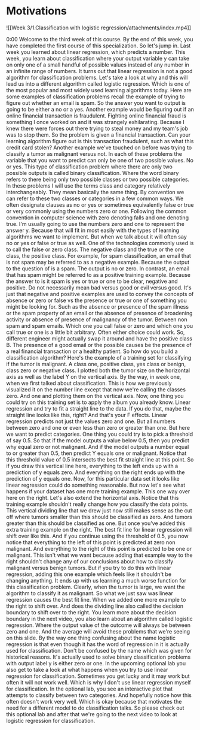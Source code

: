 # Motivations

![[Week 3/1.Classification with logistic regression/attachments/index.mp4]]


0:00
Welcome to the third week of this course. By the end of this week, you have completed the first course of this specialization. So let's jump in. Last week you learned about linear regression, which predicts a number. This week, you learn about classification where your output variable y can take on only one of a small handful of possible values instead of any number in an infinite range of numbers. It turns out that linear regression is not a good algorithm for classification problems. Let's take a look at why and this will lead us into a different algorithm called logistic regression. Which is one of the most popular and most widely used learning algorithms today. Here are some examples of classification problems recall the example of trying to figure out whether an email is spam. So the answer you want to output is going to be either a no or a yes. Another example would be figuring out if an online financial transaction is fraudulent. Fighting online financial fraud is something I once worked on and it was strangely exhilarating. Because I knew there were forces out there trying to steal money and my team's job was to stop them. So the problem is given a financial transaction. Can your learning algorithm figure out is this transaction fraudulent, such as what this credit card stolen? Another example we've touched on before was trying to classify a tumor as malignant versus not. In each of these problems the variable that you want to predict can only be one of two possible values. No or yes. This type of classification problem where there are only two possible outputs is called binary classification. Where the word binary refers to there being only two possible classes or two possible categories. In these problems I will use the terms class and category relatively interchangeably. They mean basically the same thing. By convention we can refer to these two classes or categories in a few common ways. We often designate clauses as no or yes or sometimes equivalently false or true or very commonly using the numbers zero or one. Following the common convention in computer science with zero denoting falls and one denoting true. I'm usually going to use the numbers zero and one to represent the answer y. Because that will fit in most easily with the types of learning algorithms we want to implement. But when we talk about it will often say no or yes or false or true as well. One of the technologies commonly used is to call the false or zero class. The negative class and the true or the one class, the positive class. For example, for spam classification, an email that is not spam may be referred to as a negative example. Because the output to the question of is a spam. The output is no or zero. In contrast, an email that has spam might be referred to as a positive training example. Because the answer to is it spam is yes or true or one to be clear, negative and positive. Do not necessarily mean bad versus good or evil versus good. It's just that negative and positive examples are used to convey the concepts of absence or zero or false vs the presence or true or one of something you might be looking for. Such as the absence or presence of the spam illness or the spam property of an email or the absence of presence of broadening activity or absence of presence of malignancy of the tumor. Between non spam and spam emails. Which one you call false or zero and which one you call true or one is a little bit arbitrary. Often either choice could work. So, different engineer might actually swap it around and have the positive class B. The presence of a good email or the possible causes be the presence of a real financial transaction or a healthy patient. So how do you build a classification algorithm? Here's the example of a training set for classifying if the tumor is malignant. A class one, positive class, yes class or benign, class zero or negative class. I plotted both the tumor size on the horizontal axis as well as the label Y on the vertical axis. By the way, in week one, when we first talked about classification. This is how we previously visualized it on the number line except that now we're calling the classes zero. And one and plotting them on the vertical axis. Now, one thing you could try on this training set is to apply the album you already know. Linear regression and try to fit a straight line to the data. If you do that, maybe the straight line looks like this, right? And that's your F effects. Linear regression predicts not just the values zero and one. But all numbers between zero and one or even less than zero or greater than one. But here we want to predict categories. One thing you could try is to pick a threshold of say 0.5. So that if the model outputs a value below 0.5, then you predict why equal zero or not malignant. And if the model outputs a number equal to or greater than 0.5, then predict Y equals one or malignant. Notice that this threshold value of 0.5 intersects the best fit straight line at this point. So if you draw this vertical line here, everything to the left ends up with a prediction of y equals zero. And everything on the right ends up with the prediction of y equals one. Now, for this particular data set it looks like linear regression could do something reasonable. But now let's see what happens if your dataset has one more training example. This one way over here on the right. Let's also extend the horizontal axis. Notice that this training example shouldn't really change how you classify the data points. This vertical dividing line that we drew just now still makes sense as the cut off where tumors smaller than this should be classified as zero. And tumors greater than this should be classified as one. But once you've added this extra training example on the right. The best fit line for linear regression will shift over like this. And if you continue using the threshold of 0.5, you now notice that everything to the left of this point is predicted at zero non malignant. And everything to the right of this point is predicted to be one or malignant. This isn't what we want because adding that example way to the right shouldn't change any of our conclusions about how to classify malignant versus benign tumors. But if you try to do this with linear regression, adding this one example which feels like it shouldn't be changing anything. It ends up with us learning a much worse function for this classification problem. Clearly, when the tumor is large, we want the algorithm to classify it as malignant. So what we just saw was linear regression causes the best fit line. When we added one more example to the right to shift over. And does the dividing line also called the decision boundary to shift over to the right. You learn more about the decision boundary in the next video, you also learn about an algorithm called logistic regression. Where the output value of the outcome will always be between zero and one. And the average will avoid these problems that we're seeing on this slide. By the way one thing confusing about the name logistic regression is that even though it has the word of regression in it is actually used for classification. Don't be confused by the name which was given for historical reasons. It's actually used to solve binary classification problems with output label y is either zero or one. In the upcoming optional lab you also get to take a look at what happens when you try to use linear regression for classification. Sometimes you get lucky and it may work but often it will not work well. Which is why I don't use linear regression myself for classification. In the optional lab, you see an interactive plot that attempts to classify between two categories. And hopefully notice how this often doesn't work very well. Which is okay because that motivates the need for a different model to do classification talks. So please check out this optional lab and after that we're going to the next video to look at logistic regression for classification.